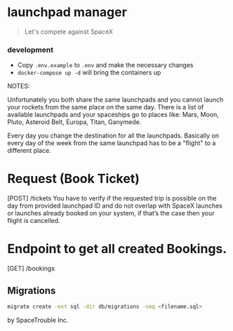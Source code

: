 # launchpad manager

> Let's compete against SpaceX

### development

* Copy `.env.example` to `.env` and make the necessary changes
* `docker-compose up -d` will bring the containers up

NOTES:

Unfortunately you both share the same launchpads
and you cannot launch your rockets from the same place on the same day.
There is a list of available launchpads 
and your spaceships go to places like: Mars, Moon, Pluto, Asteroid Belt, Europa, Titan, Ganymede.

Every day you change the destination for all the launchpads.
Basically on every day of the week from the same launchpad has to be a "flight" to a different place.

# Request (Book Ticket)
[POST] /tickets
You have to verify if the requested trip is possible on the day from provided launchpad ID and do not overlap 
with SpaceX launches or launches already booked on your system, if that’s the case then your flight is cancelled.

# Endpoint to get all created Bookings.
[GET] /bookings

## Migrations

```bash
migrate create -ext sql -dir db/migrations -seq <filename.sql>
```





by SpaceTrouble Inc.